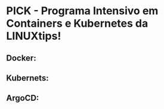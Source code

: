 # PICK - Programa Intensivo em Containers e Kubernetes da LINUXtips!

## Docker: 

## Kubernets:

## ArgoCD:
